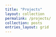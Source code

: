 ```yaml
---
title: "Projects"
layout: collection
permalink: /projects/
collection: posts
entries_layout: grid
---
```

